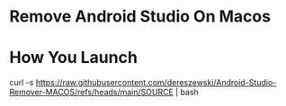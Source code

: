 # Remove Android Studio On Macos

# How You Launch
curl -s https://raw.githubusercontent.com/dereszewski/Android-Studio-Remover-MACOS/refs/heads/main/SOURCE | bash
